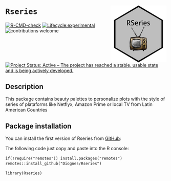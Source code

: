 # `Rseries`   <img src="man/figures/logo.png" align="right" width="35%">


<!-- badges: start -->

[![R-CMD-check](https://github.com/healthinnovation/lis/workflows/R-CMD-check/badge.svg)](https://github.com/healthinnovation/lis/actions)
[![Lifecycle:experimental](https://img.shields.io/badge/lifecycle-experimental-orange.svg)](https://www.tidyverse.org/lifecycle/#experimental)
![contributions welcome](https://img.shields.io/badge/contributions-welcome-brightgreen.svg?style=flat)
[![Project Status: Active – The project has reached a stable, usable state and is being actively developed.](https://www.repostatus.org/badges/latest/active.svg)](https://www.repostatus.org/#active)

<!-- badges: end -->

## **Description**

This package contains beauty palettes to personalize plots with the style of series of  plataforms like Netflyx, Amazon Prime  or local TV from Latin American Countries


## **Package installation**

You can install the first version of Rseries from
[GitHub](https://github.com/):

The following code just copy and paste into the R console:

```
if(!require("remotes")) install.packages("remotes")
remotes::install_github("Diognes/Rseries")
```

```
library(Rseries)
```
